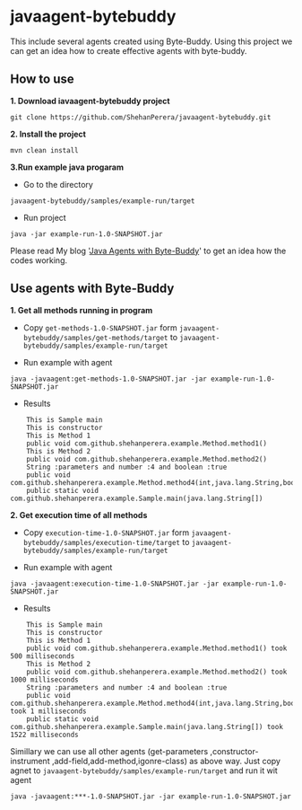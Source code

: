 # javaagent-bytebuddy
This include several agents created using Byte-Buddy. Using this project we can get an idea how to create effective agents with byte-buddy.

<h2><b>How to use</b></h2>

<b>1. Download iavaagent-bytebuddy project</b>

`git clone https://github.com/ShehanPerera/javaagent-bytebuddy.git`

<b>2. Install the project </b>

`mvn clean install`

<b>3.Run example java progaram </b>
* Go to the directory 

`javaagent-bytebuddy/samples/example-run/target`

* Run project 

`java -jar example-run-1.0-SNAPSHOT.jar`

Please read My blog '<a href="https://medium.com/@shehanperera.office/java-agents-with-byte-buddy-93185305c9e9">Java Agents with Byte-Buddy</a>' to get an idea how the codes working.

<h2><b>Use agents with Byte-Buddy</b></h2>

<b>1. Get all methods running in program </b>

* Copy `get-methods-1.0-SNAPSHOT.jar` form `javaagent-bytebuddy/samples/get-methods/target` to 
`javaagent-bytebuddy/samples/example-run/target`

* Run example with agent 
 
 `java -javaagent:get-methods-1.0-SNAPSHOT.jar -jar example-run-1.0-SNAPSHOT.jar`
 
 * Results 
 
  
  ``` Agent for get all methods
      This is Sample main
      This is constructor 
      This is Method 1
      public void com.github.shehanperera.example.Method.method1()
      This is Method 2
      public void com.github.shehanperera.example.Method.method2()
      String :parameters and number :4 and boolean :true
      public void com.github.shehanperera.example.Method.method4(int,java.lang.String,boolean)
      public static void com.github.shehanperera.example.Sample.main(java.lang.String[])
  ```    
<b>2. Get execution time of all methods </b>

* Copy `execution-time-1.0-SNAPSHOT.jar` form `javaagent-bytebuddy/samples/execution-time/target` to 
`javaagent-bytebuddy/samples/example-run/target`

* Run example with agent 
 
 `java -javaagent:execution-time-1.0-SNAPSHOT.jar -jar example-run-1.0-SNAPSHOT.jar`
 
 * Results 
 
  
  ``` Agent for time measure
      This is Sample main
      This is constructor 
      This is Method 1
      public void com.github.shehanperera.example.Method.method1() took 500 milliseconds 
      This is Method 2
      public void com.github.shehanperera.example.Method.method2() took 1000 milliseconds 
      String :parameters and number :4 and boolean :true
      public void com.github.shehanperera.example.Method.method4(int,java.lang.String,boolean) took 1 milliseconds 
      public static void com.github.shehanperera.example.Sample.main(java.lang.String[]) took 1522 milliseconds 
```
Simillary we can use all other agents (get-parameters ,constructor-instrument ,add-field,add-method,igonre-class) as above way.
Just copy agnet to  `javaagent-bytebuddy/samples/example-run/target`  and run it wit agent 

`java -javaagent:***-1.0-SNAPSHOT.jar -jar example-run-1.0-SNAPSHOT.jar`
 

